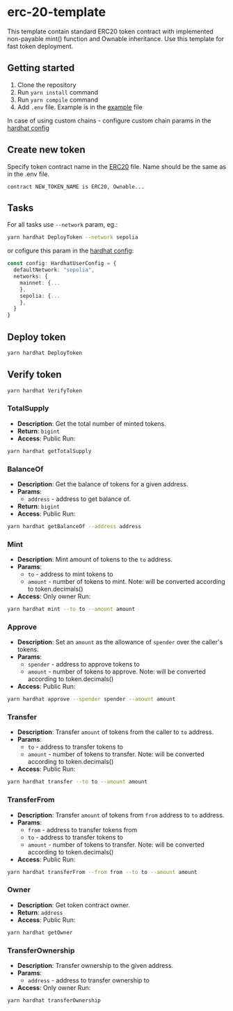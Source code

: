# erc-20-template

This template contain standard ERC20 token contract with implemented non-payable mint() function and Ownable inheritance. Use this template for fast token deployment.

## Getting started

1. Clone the repository
2. Run `yarn install` command
3. Run `yarn compile` command
4. Add `.env` file. Example is in the [example](.env.example) file

In case of using custom chains - configure custom chain params in the [hardhat config](hardhat.config.ts)

## Create new token

Specify token contract name in the [ERC20](./contracts/ERC20.sol) file. Name should be the same as in the .env file.

```solidity
contract NEW_TOKEN_NAME is ERC20, Ownable...
```

## Tasks

For all tasks use `--network` param, eg.:
```bash
yarn hardhat DeployToken --network sepolia
```
or cofigure this param in the [hardhat config](hardhat.config.ts):
```typescript
const config: HardhatUserConfig = {
  defaultNetwork: "sepolia",
  networks: {
    mainnet: {...
    },
    sepolia: {...
    },
  }
}
```
## Deploy token

```bash
yarn hardhat DeployToken
```

## Verify token

```bash
yarn hardhat VerifyToken
```

### TotalSupply
- **Description**: Get the total number of minted tokens.
- **Return**: `bigint`
- **Access**: Public
Run:
```bash
yarn hardhat getTotalSupply
```

### BalanceOf
- **Description**: Get the balance of tokens for a given address.
- **Params**:
  - `address` - address to get balance of.
- **Return**: `bigint`
- **Access**: Public
Run:
```bash
yarn hardhat getBalanceOf --address address
```

### Mint
- **Description**: Mint amount of tokens to the `to` address.
- **Params**:
  - `to` - address to mint tokens to
  - `amount` - number of tokens to mint. Note: will be converted according to token.decimals()
- **Access**: Only owner
Run:
```bash
yarn hardhat mint --to to --amount amount
```

### Approve
- **Description**: Set an `amount` as the allowance of `spender` over the caller's tokens.
- **Params**:
  - `spender` - address to approve tokens to
  - `amount` - number of tokens to approve. Note: will be converted according to token.decimals()
- **Access**: Public
Run:
```bash
yarn hardhat approve --spender spender --amount amount
```

### Transfer
- **Description**: Transfer `amount` of tokens from the caller to `to` address.
- **Params**:
  - `to` - address to transfer tokens to
  - `amount` - number of tokens to transfer. Note: will be converted according to token.decimals()
- **Access**: Public
Run:
```bash
yarn hardhat transfer --to to --amount amount
```

### TransferFrom
- **Description**: Transfer `amount` of tokens from `from` address to `to` address.
- **Params**:
  - `from` - address to transfer tokens from
  - `to` - address to transfer tokens to
  - `amount` - number of tokens to transfer. Note: will be converted according to token.decimals()
- **Access**: Public
Run:
```bash
yarn hardhat transferFrom --from from --to to --amount amount
```

### Owner
- **Description**: Get token contract owner.
- **Return**: `address`
- **Access**: Public
Run:
```bash
yarn hardhat getOwner
```

### TransferOwnership
- **Description**: Transfer ownership to the given address.
- **Params**:
  - `address` - address to transfer ownership to
- **Access**: Only owner
Run:
```bash
yarn hardhat transferOwnership
```